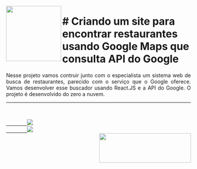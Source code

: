 <p><img src="https://user-images.githubusercontent.com/63436406/131338247-067d516a-69e1-4d1a-bf21-b18dd8e95030.png" align="left" height="150px" width="150px">
    <h1># Criando um site para encontrar restaurantes usando Google Maps que consulta API do Google</h1> 
    <p align="justify">
    Nesse projeto vamos contruir junto com o especialista um sistema web de busca de restaurantes, parecido com o serviço que o Google oferece. Vamos desenvolver esse buscador usando React.JS e a API do Google. O projeto é desenvolvido do zero a nuvem.
    </p>
</p>      

---

<br>
    <code><a href="https:/discord.com">
        <img src="https://img.shields.io/badge/Léo Albergaria%20-%237289DA.svg?&style=for-the-badge&logo=discord&logoColor=white" /></a></code>
    <code><a href="https://www.linkedin.com/in/adm-leo-albergaria/">
        <img src="https://img.shields.io/badge/linkedin%20-%230077B5.svg?&style=for-the-badge&logo=linkedin&logoColor=white" /></a></code>
<br>     

<a href="https://www.digitalinnovation.one/">
    <img src="https://user-images.githubusercontent.com/63436406/127776292-9ec4809a-1137-4dc8-b493-7de0186fd55c.png" align="right" height="80px" width="250px" ></a>
